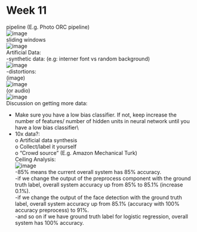 # Week 11
pipeline (E.g. Photo ORC pipeline)\
![image](https://user-images.githubusercontent.com/55611051/118221093-2e0bde80-b4a7-11eb-8454-1af6ce96536e.png)\
sliding windows\
![image](https://user-images.githubusercontent.com/55611051/118221113-37954680-b4a7-11eb-93ca-eae368d282fe.png)\
Artificial Data:\
-synthetic data: (e.g: interner font vs random background)\
![image](https://user-images.githubusercontent.com/55611051/118221141-41b74500-b4a7-11eb-9ca7-99f1f0e8df8f.png)\
-distortions:\
(image)\
![image](https://user-images.githubusercontent.com/55611051/118221167-4aa81680-b4a7-11eb-8506-e1860d9f86f3.png)\
(or audio)\
![image](https://user-images.githubusercontent.com/55611051/118221184-4f6cca80-b4a7-11eb-9d3e-7d6894240194.png)\
Discussion on getting more data:
-	Make sure you have a low bias classifier. If not, keep increase the number of features/ number of hidden units in neural network until you have a low bias classifier\
-	10x data?:\
o	Artificial data synthesis\
o	Collect/label it yourself\
o	“Crowd source” (E.g. Amazon Mechanical Turk)
\
Ceiling Analysis:\
![image](https://user-images.githubusercontent.com/55611051/118221365-a8d4f980-b4a7-11eb-91b3-29810fa94205.png)\
-85% means the current overall system has 85% accuracy.\
-if we change the output of the preprocess component with the ground truth label, overall system accuracy up from 85% to 85.1% (increase 0.1%).\
-if we change the output of the face detection with the ground truth label, overall system accuracy up from 85.1% (accuracy with 100% accuracy preprocess) to 91%.\
-and so on if we have ground truth label for logistic regression, overall system has 100% accuracy.

